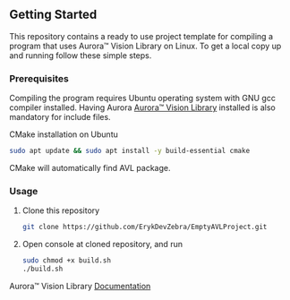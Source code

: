 <!-- GETTING STARTED -->
## Getting Started
This repository contains a ready to use project template for compiling a program that uses Aurora™ Vision Library on Linux.
To get a local copy up and running follow these simple steps.

### Prerequisites
Compiling the program requires Ubuntu operating system with GNU gcc compiler installed. 
Having Aurora [Aurora™ Vision Library](https://www.adaptive-vision.com/en/user_area/download/) installed is also mandatory for include files.

CMake installation on Ubuntu
```bash
sudo apt update && sudo apt install -y build-essential cmake
```

CMake will automatically find AVL package.

### Usage
1. Clone this repository
   ```sh
   git clone https://github.com/ErykDevZebra/EmptyAVLProject.git
   ```
2. Open console at cloned repository, and run
   ```sh
   sudo chmod +x build.sh
   ./build.sh
   ```

Aurora™ Vision Library [Documentation](https://docs.adaptive-vision.com/current/avl/)
